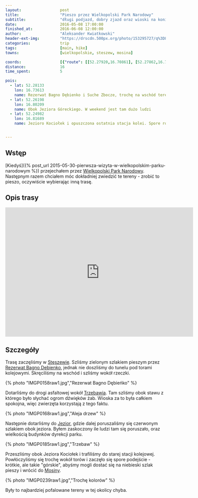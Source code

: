 ```yaml
---
layout:                 post
title:                  "Pieszo przez Wielkopolski Park Narodowy"
subtitle:               "długi podjazd, dobry zjazd oraz wioski na koniec"
date:                   2016-05-08 17:00:00
finished_at:            2016-06-08 12:00:00
author:                 "Aleksander Kwiatkowski"
header-ext-img:         "https://drscdn.500px.org/photo/153295727/q%3D80_m%3D2000/420a9e584e02488cc5d6f8945d527686"
categories:             trip
tags:                   [main, hike]
towns:                  [wielkopolskie, steszew, mosina]

coords:                 [{"route": [[52.27920,16.70861], [52.27862,16.72298], [52.27978,16.72521], [52.28277,16.72586], [52.27996,16.73208], [52.28109,16.73594], [52.28424,16.73612], [52.28450,16.75393], [52.28658,16.75749], [52.27925,16.76358], [52.27631,16.76010], [52.27242,16.76375], [52.27576,16.77654], [52.27027,16.79954], [52.26867,16.80341], [52.26581,16.80010], [52.25753,16.80684], [52.25493,16.80650], [52.24952,16.81495], [52.24970,16.81778], [52.24744,16.82538], [52.25070,16.82559], [52.25343,16.83113], [52.24560,16.84353], [52.24542,16.84958], [52.24111,16.85212]], "type": "hike"}]
distance:               16
time_spent:             5

pois:
  - lat: 52.28133
    lon: 16.73613
    name: Rezerwat Bagno Dębienko i Suche Zbocze, trochę na wschód tereny podmokłe
  - lat: 52.26198
    lon: 16.80209  
    name: Obok Jeziora Góreckiego. W weekend jest tam dużo ludzi
  - lat: 52.24982
    lon: 16.81689
    name: Jezioro Kociołek i opuszczona ostatnia stacja kolei. Spore różnice wysokości.


---
```


[wiki-bagno-debienko]:      https://pl.wikipedia.org/wiki/Obszar_ochrony_%C5%9Bcis%C5%82ej_Bagno_D%C4%99bienko
[wiki-wpn]:                 https://pl.wikipedia.org/wiki/Wielkopolski_Park_Narodowy
[wiki-steszew]:             https://pl.wikipedia.org/wiki/St%C4%99szew
[wiki-trzebaw]:             https://pl.wikipedia.org/wiki/Trzebaw_(wojew%C3%B3dztwo_wielkopolskie)
[wiki-jeziory]:             https://pl.wikipedia.org/wiki/Jeziory_(wojew%C3%B3dztwo_wielkopolskie)
[wiki-mosina]:              https://pl.wikipedia.org/wiki/Mosina

Wstęp
-----

[Kiedyś]({% post_url 2015-05-30-pierwsza-wizyta-w-wielkopolskim-parku-narodowym %})
przejechałem przez [Wielkopolski Park Narodowy][wiki-wpn].
Następnym razem chciałem móc dokładniej zwiedzić te tereny - zrobić to pieszo,
oczywiście wybierając inną trasę.

Opis trasy
----------

<iframe height='405' width='590' frameborder='0' allowtransparency='true' scrolling='no' src='https://www.strava.com/activities/571687820/embed/282faae63392e937183f47de1ccb250a0bb5b2bf'></iframe>

Szczegóły
---------

Trasę zaczęliśmy w [Stęszewie][wiki-steszew]. Szliśmy zielonym szlakiem
pieszym przez [Rezerwat Bagno Dębienko][wiki-bagno-debienko], jednak nie doszliśmy
do tunelu pod torami kolejowymi. Skręciliśmy na wschód i szliśmy wokół
rzeczki.

{% photo "IMGP0158raw1.jpg","Rezerwat Bagno Dębieńko" %}

Dotarliśmy do drogi asfaltowej wokół [Trzebawia][wiki-trzebaw]. Tam szliśmy
obok stawu z którego było słychać ogrom dźwięków żab. Wioska za to była całkiem spokojna,
więc zwierzęta korzystają z tego faktu.

{% photo "IMGP0168raw1.jpg","Aleja drzew" %}

Następnie dotarliśmy do [Jezior][wiki-jeziory], gdzie dalej poruszaliśmy się
czerwonym szlakiem obok jeziora. Byłem zaskoczony ile ludzi tam się poruszało,
oraz wielkością budynków dyrekcji parku.

{% photo "IMGP0185raw1.jpg","Trzebaw" %}

Przeszliśmy obok Jeziora Kociołek i trafiliśmy do starej stacji kolejowej.
Powłóczyliśmy się trochę wokół torów i zaczęło się spore podejście - krótkie,
ale takie "górskie", abyśmy mogli dostać się na niebieski szlak pieszy i wrócić
do [Mosiny][wiki-mosina].

{% photo "IMGP0239raw1.jpg","Trochę kolorów" %}

Były to najbardziej pofalowane tereny w tej okolicy chyba.
